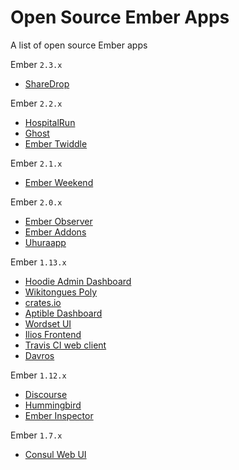# Open Source Ember Apps
A list of open source Ember apps

 Ember `2.3.x`

* [ShareDrop](https://github.com/cowbell/sharedrop)

 Ember `2.2.x`

* [HospitalRun](https://github.com/HospitalRun/hospitalrun-frontend)
* [Ghost](https://github.com/TryGhost/Ghost/tree/master/core/client)
* [Ember Twiddle](https://github.com/ember-cli/ember-twiddle)

 Ember `2.1.x`

* [Ember Weekend](https://github.com/ember-weekend/ember-weekend)

 Ember `2.0.x`

* [Ember Observer](https://github.com/emberobserver/client)
* [Ember Addons](https://github.com/gcollazo/ember-cli-addon-search)
* [Uhuraapp](https://github.com/uhuraapp/uhura-frontend)

 Ember `1.13.x`

* [Hoodie Admin Dashboard](https://github.com/hoodiehq/hoodie-admin-dashboard)
* [Wikitongues Poly](https://github.com/wikitongues/poly)
* [crates.io](https://github.com/rust-lang/crates.io)
* [Aptible Dashboard](https://github.com/aptible/dashboard.aptible.com)
* [Wordset UI](https://github.com/wordset/wordset-ui)
* [Ilios Frontend](https://github.com/ilios/frontend)
* [Travis CI web client](https://github.com/travis-ci/travis-web)
* [Davros](https://github.com/mnutt/davros)
 
 Ember `1.12.x`

* [Discourse](https://github.com/discourse/discourse)
* [Hummingbird](https://github.com/hummingbird-me/hummingbird)
* [Ember Inspector](https://github.com/emberjs/ember-inspector)

 Ember `1.7.x`

* [Consul Web UI](https://github.com/hashicorp/consul/tree/master/ui)

